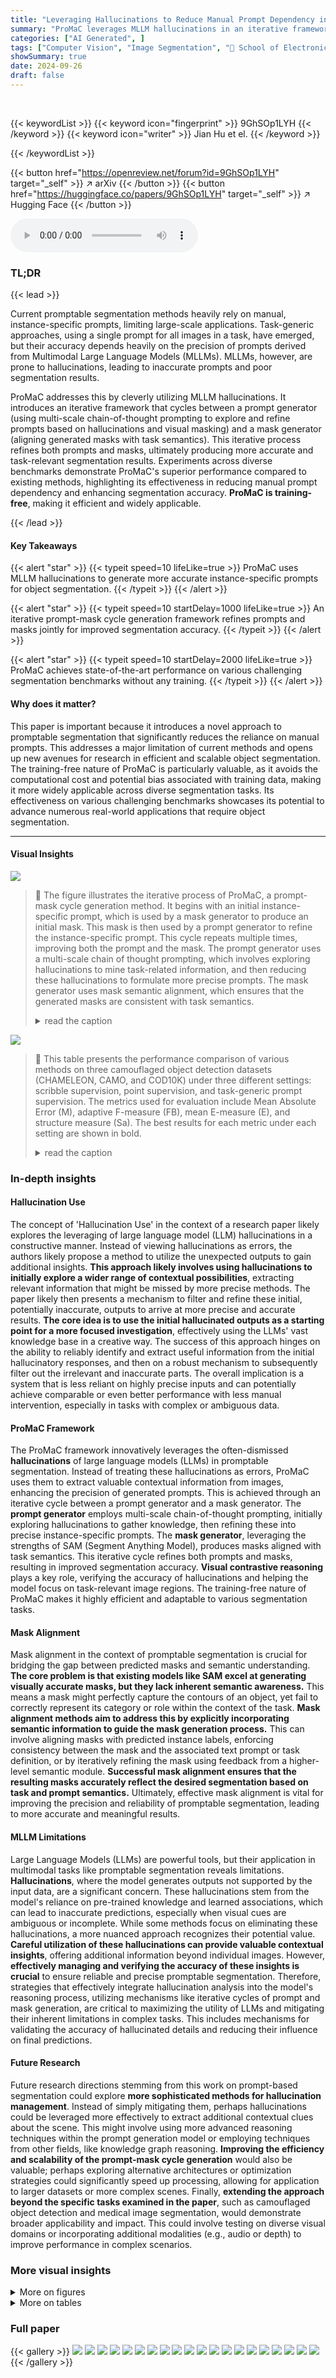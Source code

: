 ```yaml
---
title: "Leveraging Hallucinations to Reduce Manual Prompt Dependency in Promptable Segmentation"
summary: "ProMaC leverages MLLM hallucinations in an iterative framework to generate precise prompts for accurate object segmentation, minimizing manual prompt dependency."
categories: ["AI Generated", ]
tags: ["Computer Vision", "Image Segmentation", "🏢 School of Electronic Engineering and Computer Science, Queen Mary University of London",]
showSummary: true
date: 2024-09-26
draft: false
---
```


<br>

{{< keywordList >}}
{{< keyword icon="fingerprint" >}} 9GhSOp1LYH {{< /keyword >}}
{{< keyword icon="writer" >}} Jian Hu et el. {{< /keyword >}}
 
{{< /keywordList >}}

{{< button href="https://openreview.net/forum?id=9GhSOp1LYH" target="_self" >}}
↗ arXiv
{{< /button >}}
{{< button href="https://huggingface.co/papers/9GhSOp1LYH" target="_self" >}}
↗ Hugging Face
{{< /button >}}



<audio controls>
    <source src="https://ai-paper-reviewer.com/9GhSOp1LYH/podcast.wav" type="audio/wav">
    Your browser does not support the audio element.
</audio>


### TL;DR


{{< lead >}}

Current promptable segmentation methods heavily rely on manual, instance-specific prompts, limiting large-scale applications.  Task-generic approaches, using a single prompt for all images in a task, have emerged, but their accuracy depends heavily on the precision of prompts derived from Multimodal Large Language Models (MLLMs).  MLLMs, however, are prone to hallucinations, leading to inaccurate prompts and poor segmentation results.

ProMaC addresses this by cleverly utilizing MLLM hallucinations. It introduces an iterative framework that cycles between a prompt generator (using multi-scale chain-of-thought prompting to explore and refine prompts based on hallucinations and visual masking) and a mask generator (aligning generated masks with task semantics). This iterative process refines both prompts and masks, ultimately producing more accurate and task-relevant segmentation results. Experiments across diverse benchmarks demonstrate ProMaC's superior performance compared to existing methods, highlighting its effectiveness in reducing manual prompt dependency and enhancing segmentation accuracy. **ProMaC is training-free**, making it efficient and widely applicable.

{{< /lead >}}


#### Key Takeaways

{{< alert "star" >}}
{{< typeit speed=10 lifeLike=true >}} ProMaC uses MLLM hallucinations to generate more accurate instance-specific prompts for object segmentation. {{< /typeit >}}
{{< /alert >}}

{{< alert "star" >}}
{{< typeit speed=10 startDelay=1000 lifeLike=true >}} An iterative prompt-mask cycle generation framework refines prompts and masks jointly for improved segmentation accuracy. {{< /typeit >}}
{{< /alert >}}

{{< alert "star" >}}
{{< typeit speed=10 startDelay=2000 lifeLike=true >}} ProMaC achieves state-of-the-art performance on various challenging segmentation benchmarks without any training. {{< /typeit >}}
{{< /alert >}}

#### Why does it matter?
This paper is important because it introduces a novel approach to promptable segmentation that significantly reduces the reliance on manual prompts. This addresses a major limitation of current methods and opens up new avenues for research in efficient and scalable object segmentation.  The training-free nature of ProMaC is particularly valuable, as it avoids the computational cost and potential bias associated with training data, making it more widely applicable across diverse segmentation tasks. Its effectiveness on various challenging benchmarks showcases its potential to advance numerous real-world applications that require object segmentation.

------
#### Visual Insights



![](https://ai-paper-reviewer.com/9GhSOp1LYH/figures_2_1.jpg)

> 🔼 The figure illustrates the iterative process of ProMaC, a prompt-mask cycle generation method. It begins with an initial instance-specific prompt, which is used by a mask generator to produce an initial mask. This mask is then used by a prompt generator to refine the instance-specific prompt. This cycle repeats multiple times, improving both the prompt and the mask. The prompt generator uses a multi-scale chain of thought prompting, which involves exploring hallucinations to mine task-related information, and then reducing these hallucinations to formulate more precise prompts. The mask generator uses mask semantic alignment, which ensures that the generated masks are consistent with task semantics.
> <details>
> <summary>read the caption</summary>
> Figure 2: An overview of ProMac: Masks created iteratively by the mask generator guide the prompt generator to jointly improve instance-specific prompts and visual masking in segmentation.
> </details>





![](https://ai-paper-reviewer.com/9GhSOp1LYH/tables_6_1.jpg)

> 🔼 This table presents the performance comparison of various methods on three camouflaged object detection datasets (CHAMELEON, CAMO, and COD10K) under three different settings: scribble supervision, point supervision, and task-generic prompt supervision.  The metrics used for evaluation include Mean Absolute Error (M), adaptive F-measure (FB), mean E-measure (E), and structure measure (Sa). The best results for each metric under each setting are shown in bold.
> <details>
> <summary>read the caption</summary>
> Table 1: Results on Camouflaged Object Detection (COD) under different settings. Best are in bold.
> </details>





### In-depth insights


#### Hallucination Use
The concept of 'Hallucination Use' in the context of a research paper likely explores the leveraging of large language model (LLM) hallucinations in a constructive manner.  Instead of viewing hallucinations as errors, the authors likely propose a method to utilize the unexpected outputs to gain additional insights. **This approach likely involves using hallucinations to initially explore a wider range of contextual possibilities**, extracting relevant information that might be missed by more precise methods.  The paper likely then presents a mechanism to filter and refine these initial, potentially inaccurate, outputs to arrive at more precise and accurate results. **The core idea is to use the initial hallucinated outputs as a starting point for a more focused investigation**, effectively using the LLMs' vast knowledge base in a creative way.  The success of this approach hinges on the ability to reliably identify and extract useful information from the initial hallucinatory responses, and then on a robust mechanism to subsequently filter out the irrelevant and inaccurate parts.  The overall implication is a system that is less reliant on highly precise inputs and can potentially achieve comparable or even better performance with less manual intervention, especially in tasks with complex or ambiguous data.

#### ProMaC Framework
The ProMaC framework innovatively leverages the often-dismissed **hallucinations** of large language models (LLMs) in promptable segmentation.  Instead of treating these hallucinations as errors, ProMaC uses them to extract valuable contextual information from images, enhancing the precision of generated prompts. This is achieved through an iterative cycle between a prompt generator and a mask generator.  The **prompt generator** employs multi-scale chain-of-thought prompting, initially exploring hallucinations to gather knowledge, then refining these into precise instance-specific prompts. The **mask generator**, leveraging the strengths of SAM (Segment Anything Model), produces masks aligned with task semantics. This iterative cycle refines both prompts and masks, resulting in improved segmentation accuracy.  **Visual contrastive reasoning** plays a key role, verifying the accuracy of hallucinations and helping the model focus on task-relevant image regions. The training-free nature of ProMaC makes it highly efficient and adaptable to various segmentation tasks.

#### Mask Alignment
Mask alignment in the context of promptable segmentation is crucial for bridging the gap between predicted masks and semantic understanding.  **The core problem is that existing models like SAM excel at generating visually accurate masks, but they lack inherent semantic awareness.** This means a mask might perfectly capture the contours of an object, yet fail to correctly represent its category or role within the context of the task.  **Mask alignment methods aim to address this by explicitly incorporating semantic information to guide the mask generation process.** This can involve aligning masks with predicted instance labels, enforcing consistency between the mask and the associated text prompt or task definition, or by iteratively refining the mask using feedback from a higher-level semantic module. **Successful mask alignment ensures that the resulting masks accurately reflect the desired segmentation based on task and prompt semantics.** Ultimately, effective mask alignment is vital for improving the precision and reliability of promptable segmentation, leading to more accurate and meaningful results.

#### MLLM Limitations
Large Language Models (LLMs) are powerful tools, but their application in multimodal tasks like promptable segmentation reveals limitations.  **Hallucinations**, where the model generates outputs not supported by the input data, are a significant concern. These hallucinations stem from the model's reliance on pre-trained knowledge and learned associations, which can lead to inaccurate predictions, especially when visual cues are ambiguous or incomplete. While some methods focus on eliminating these hallucinations, a more nuanced approach recognizes their potential value.  **Careful utilization of these hallucinations can provide valuable contextual insights**, offering additional information beyond individual images.  However, **effectively managing and verifying the accuracy of these insights is crucial** to ensure reliable and precise promptable segmentation.  Therefore, strategies that effectively integrate hallucination analysis into the model's reasoning process, utilizing mechanisms like iterative cycles of prompt and mask generation, are critical to maximizing the utility of LLMs and mitigating their inherent limitations in complex tasks.  This includes mechanisms for validating the accuracy of hallucinated details and reducing their influence on final predictions.

#### Future Research
Future research directions stemming from this work on prompt-based segmentation could explore **more sophisticated methods for hallucination management**.  Instead of simply mitigating them, perhaps hallucinations could be leveraged more effectively to extract additional contextual clues about the scene.  This might involve using more advanced reasoning techniques within the prompt generation model or employing techniques from other fields, like knowledge graph reasoning.  **Improving the efficiency and scalability of the prompt-mask cycle generation** would also be valuable; perhaps exploring alternative architectures or optimization strategies could significantly speed up processing, allowing for application to larger datasets or more complex scenes.  Finally, **extending the approach beyond the specific tasks examined in the paper**, such as camouflaged object detection and medical image segmentation, would demonstrate broader applicability and impact.  This could involve testing on diverse visual domains or incorporating additional modalities (e.g., audio or depth) to improve performance in complex scenarios.


### More visual insights

<details>
<summary>More on figures
</summary>


![](https://ai-paper-reviewer.com/9GhSOp1LYH/figures_3_1.jpg)

> 🔼 This figure provides a detailed illustration of the ProMaC framework's architecture, highlighting the iterative interaction between the prompt and mask generators.  The prompt generator uses multi-scale chain of thought reasoning and visual contrastive reasoning (VCR) to refine instance-specific prompts. The mask generator utilizes these refined prompts, along with a segmentation model (Seg), to create masks that are aligned with the task semantics. These masks are then fed back to the prompt generator to further refine its prompts in an iterative process, leading to enhanced segmentation accuracy.
> <details>
> <summary>read the caption</summary>
> Figure 3: ProMaC consists of a prompt generator and a mask generator for cyclical optimization. The prompt generator employs multi-scale chain-of-thought prompting. It initially use hallucinations for exploring task-related information within image patches. It identifies task-relevant objects and their backgrounds (Afore, Alback) along with their locations (Bk). Subsequently, it uses visual contrastive reasoning to refine and finalize instance-specific prompts (A, B) by eliminating hallucinations. The mask generator then processes these prompts into the segmentation model ('Seg'), producing a mask aligned with task semantics. This mask further guides the visual contrastive reasoning process, which leverages an inpainting model to eliminate masked regions, creating contrastive images. These images enable the prompt generator to further refine its prompts, enhancing segmentation accuracy.
> </details>



![](https://ai-paper-reviewer.com/9GhSOp1LYH/figures_8_1.jpg)

> 🔼 This figure visualizes the results of different segmentation methods on three distinct tasks: Camouflaged Object Detection, Transparent Object Segmentation, and Medical Image Segmentation. For each task, it shows the original image, the ground truth segmentation, and the segmentation results produced by three different methods: Grounding SAM, GenSAM, and the proposed ProMaC method.  The contrastive sample is also shown for ProMaC, highlighting the use of contrastive reasoning to enhance the accuracy of the segmentations. The figure visually demonstrates the relative strengths and weaknesses of each method across different visual scenarios and complexities.
> <details>
> <summary>read the caption</summary>
> Figure 4: Visualization of various segmentation methods among various segmentation tasks.
> </details>



![](https://ai-paper-reviewer.com/9GhSOp1LYH/figures_9_1.jpg)

> 🔼 This figure visualizes the iterative process of ProMaC.  It shows how the generated masks and contrastive samples evolve over four iterations. For each iteration, there are four rows representing four different samples. Each row shows the ground truth image (Image&GT), the predicted mask from the first iteration (iteration 1), the second iteration (iteration 2), the third iteration (iteration 3), the fourth iteration (iteration 4), and finally the prediction image (Prediction Image) and a contrastive image for each sample. The contrastive images are used to highlight task-relevant regions and reduce irrelevant hallucinations, demonstrating the cycle generation method.
> <details>
> <summary>read the caption</summary>
> Figure 5: Visualization of the generated masks and contrastive samples over iterations.
> </details>



![](https://ai-paper-reviewer.com/9GhSOp1LYH/figures_15_1.jpg)

> 🔼 The left part of the figure shows a bar chart comparing the cosine similarity between ground truth and predicted task-related objects using CLIP on the COD10K dataset.  The original image, an inpainted version (with task-related objects removed), and a combined version are compared.  The combined version shows improved similarity, suggesting that prior knowledge from hallucinations aids in prompt generation.  The right part illustrates how hallucinations assist in generating instance-specific prompts by showing an example image.  Directly inputting the original image leads to incorrect prediction, whereas splitting the image and using hallucinations leads to a more accurate prediction of the camouflaged chameleon.
> <details>
> <summary>read the caption</summary>
> Figure 6: Left: In the bar chart, we analyze MLLM predictions with two versions of an image: the original (blue) and another with task-related objects removed via inpainting (orange). We then compare their predictions to the ground truth using CLIP similarity on the COD10K dataset. Despite missing key objects, the inpainted image's predictions still somewhat match the ground truth. When we select the higher similarity score from both images as the final score (green), it surpassed that of the original alone. It shows that prior knowledge from hallucinations can also provide useful information for generating prompts. Right: A example of using hallucinations to assist instance-specific prompt generation. Specifically, utilizing hallucination can leverage prior knowledge of image elements to better recognize and locate task-related objects. Directly inputting the image into LLaVA results in the hidden chameleon being incorrectly predicted. Splitting the image results in interested objects being incomplete or absent, prompting LLaVA to induce hallucinations and utilize prior knowledge to uncover potential task-related knowledge within the image. This knowledge assists in final accurately identifying and locating the chameleon.
> </details>



![](https://ai-paper-reviewer.com/9GhSOp1LYH/figures_17_1.jpg)

> 🔼 This figure visualizes the results of different segmentation methods on three diverse tasks: Camouflaged Object Detection, Transparent Object Segmentation, and Medical Image Segmentation.  It showcases how each method (including the proposed ProMaC) performs on various images, highlighting the differences in their ability to accurately segment objects in challenging scenarios. The visualization helps demonstrate ProMaC's effectiveness compared to other techniques across different visual challenges.
> <details>
> <summary>read the caption</summary>
> Figure 4: Visualization of various segmentation methods among various segmentation tasks.
> </details>



![](https://ai-paper-reviewer.com/9GhSOp1LYH/figures_18_1.jpg)

> 🔼 This figure visualizes the results of various segmentation methods on three different tasks: Camouflaged Object Detection, Transparent Object Segmentation, and Medical Image Segmentation.  For each task, it shows the original image, the ground truth segmentation, the segmentation result using GenSAM, the segmentation result using GroundingSAM, and finally the segmentation result obtained by the proposed ProMaC method.  The visualization helps to compare the performance of different methods across diverse visual scenarios and demonstrates the effectiveness of ProMaC in handling challenging segmentation tasks.
> <details>
> <summary>read the caption</summary>
> Figure 4: Visualization of various segmentation methods among various segmentation tasks.
> </details>



![](https://ai-paper-reviewer.com/9GhSOp1LYH/figures_18_2.jpg)

> 🔼 This figure visualizes the results of different segmentation methods (GenSAM, GroundingSAM, and ProMaC) on three different tasks: Camouflaged Object Detection, Transparent Object Segmentation, and Medical Image Segmentation.  It shows the original images, ground truth masks, and the masks generated by each method.  The visualization helps to compare the performance of the methods across various visual tasks and object types.
> <details>
> <summary>read the caption</summary>
> Figure 4: Visualization of various segmentation methods among various segmentation tasks.
> </details>



![](https://ai-paper-reviewer.com/9GhSOp1LYH/figures_19_1.jpg)

> 🔼 This figure visualizes the results of different segmentation methods on three different tasks: Camouflaged Object Detection, Transparent Object Segmentation, and Medical Image Segmentation. It shows the original images, ground truth masks, and segmentation results obtained using ProMaC, as well as other compared methods.  This allows for a visual comparison of the performance of the various methods across diverse visual characteristics and challenges.
> <details>
> <summary>read the caption</summary>
> Figure 4: Visualization of various segmentation methods among various segmentation tasks.
> </details>



</details>




<details>
<summary>More on tables
</summary>


![](https://ai-paper-reviewer.com/9GhSOp1LYH/tables_6_2.jpg)
> 🔼 This table presents the performance comparison of different methods on two medical image segmentation subtasks: polyp image segmentation and skin lesion segmentation.  The comparison is done using a task-generic prompt setting, meaning that only a general description of the task is provided, not instance-specific annotations.  The metrics used include Mean Absolute Error (M), adaptive F-measure (FB), mean E-measure (E4), and Structure measure (Sa). Lower M or higher values for FB, E, and Sa indicate better performance.
> <details>
> <summary>read the caption</summary>
> Table 2: Results for Medical Image Segmentation (MIS) under task-generic prompt setting.
> </details>

![](https://ai-paper-reviewer.com/9GhSOp1LYH/tables_6_3.jpg)
> 🔼 This table presents the results of the proposed ProMaC method and several baseline methods on two different tasks: transparent object segmentation and open vocabulary segmentation.  For transparent object segmentation, the table shows the performance (measured by M↓, F↑, E↑, Sa↑) of different methods on two datasets, GSD and Trans10K-hard. For open vocabulary segmentation, the table shows the performance (measured by mIoU) of different methods on the VOC dataset, using different image-text pairs for training.  This helps to demonstrate the versatility and effectiveness of ProMaC in various segmentation scenarios.
> <details>
> <summary>read the caption</summary>
> Table 3: Result on Transparent Object Segmentation and Open-Vocabulary Segmentation Tasks.
> </details>

![](https://ai-paper-reviewer.com/9GhSOp1LYH/tables_7_1.jpg)
> 🔼 This table presents the ablation study results conducted on the Camouflaged Object Detection (COD) and Medical Image Segmentation (MIS) tasks.  It shows the impact of removing different components of the ProMaC framework (Multi-scale Chain of Thought Prompting, Instance-specific Text Prompts, Instance-specific Visual Prompts, Visual Contrastive Reasoning, Mask Semantic Alignment) on the overall performance, measured by metrics M↓, FB↑, Ep↑, and Sa↑. The results demonstrate the contribution of each component to the final performance, highlighting the importance of a holistic approach.
> <details>
> <summary>read the caption</summary>
> Table 4: Ablation Study on COD and MIS Tasks
> </details>

![](https://ai-paper-reviewer.com/9GhSOp1LYH/tables_7_2.jpg)
> 🔼 This table presents the results of the Visual Contrastive Reasoning (VCR) method on the Spatial Reasoning (SR) task. It compares the performance of different models (CLIP ViT-L-14, CLIP RN50x64, FLAVA, ViP-LLAVA-13B, LLaVA-1.5-13B) with and without the VCR method.  The metrics used are Indiv. Pairs, Set of 4.  The results show that adding VCR improves the performance across all models.
> <details>
> <summary>read the caption</summary>
> Table 5: VCR Result on SR task
> </details>

![](https://ai-paper-reviewer.com/9GhSOp1LYH/tables_7_3.jpg)
> 🔼 This table presents the results of the Camouflaged Object Detection (COD) task using different methods and supervision levels (scribble, point, and task-generic prompts).  The performance is evaluated based on four metrics: M (Mean Absolute Error), FB (F-measure), Ep (E-measure), and Sa (Structure-measure).  Lower M and higher values for FB, Ep, and Sa indicate better performance.  The table highlights the best-performing method for each setting in bold, allowing for comparison across various approaches and supervision types.
> <details>
> <summary>read the caption</summary>
> Table 1: Results on Camouflaged Object Detection (COD) under different settings. Best are in bold.
> </details>

![](https://ai-paper-reviewer.com/9GhSOp1LYH/tables_16_1.jpg)
> 🔼 This table presents the performance comparison of ProMaC against other state-of-the-art methods on three benchmark datasets for camouflaged object detection (COD): CHAMELEON, CAMO, and COD10K.  The results are broken down by three different prompt supervision settings: scribble supervision, point supervision, and task-generic prompt supervision.  Metrics used for evaluation include Mean Absolute Error (M), adaptive F-measure (FB), mean E-measure (E), and structure measure (Sa).  The best results for each metric and dataset are highlighted in bold.
> <details>
> <summary>read the caption</summary>
> Table 1: Results on Camouflaged Object Detection (COD) under different settings. Best are in bold.
> </details>

![](https://ai-paper-reviewer.com/9GhSOp1LYH/tables_17_1.jpg)
> 🔼 This table presents the results of the Camouflaged Object Detection (COD) task using different methods and supervision levels. The methods are compared on three metrics: mean absolute error (M), adaptive F-measure (FB), E-measure (E), and structure measure (Sa). Three different supervision settings are considered: scribble supervision, point supervision, and task-generic prompt setting. The best results for each setting are highlighted in bold. This table demonstrates the effectiveness of the proposed method (ProMaC) in the challenging task-generic prompt setting where only a single task description is provided.
> <details>
> <summary>read the caption</summary>
> Table 1: Results on Camouflaged Object Detection (COD) under different settings. Best are in bold.
> </details>

![](https://ai-paper-reviewer.com/9GhSOp1LYH/tables_17_2.jpg)
> 🔼 This table compares the performance of ProMaC using two different MLLMs (LLaVA and Qwen) against other state-of-the-art methods on the polyp image segmentation task using the CVC-ColonDB dataset.  The metrics used for comparison include Mean Absolute Error (M), F-measure (FB), E-measure (Eφ), and structure measure (Sa).  Lower M and higher values for FB, Eφ, and Sa indicate better performance. The results show that ProMaC achieves comparable or better performance to the other methods, despite using a simpler task-generic prompt setting. This highlights ProMaC's effectiveness in handling challenging segmentation scenarios.
> <details>
> <summary>read the caption</summary>
> Table 8: Comparison with present SOTA MLLM approaches.
> </details>

</details>




### Full paper

{{< gallery >}}
<img src="https://ai-paper-reviewer.com/9GhSOp1LYH/1.png" class="grid-w50 md:grid-w33 xl:grid-w25" />
<img src="https://ai-paper-reviewer.com/9GhSOp1LYH/2.png" class="grid-w50 md:grid-w33 xl:grid-w25" />
<img src="https://ai-paper-reviewer.com/9GhSOp1LYH/3.png" class="grid-w50 md:grid-w33 xl:grid-w25" />
<img src="https://ai-paper-reviewer.com/9GhSOp1LYH/4.png" class="grid-w50 md:grid-w33 xl:grid-w25" />
<img src="https://ai-paper-reviewer.com/9GhSOp1LYH/5.png" class="grid-w50 md:grid-w33 xl:grid-w25" />
<img src="https://ai-paper-reviewer.com/9GhSOp1LYH/6.png" class="grid-w50 md:grid-w33 xl:grid-w25" />
<img src="https://ai-paper-reviewer.com/9GhSOp1LYH/7.png" class="grid-w50 md:grid-w33 xl:grid-w25" />
<img src="https://ai-paper-reviewer.com/9GhSOp1LYH/8.png" class="grid-w50 md:grid-w33 xl:grid-w25" />
<img src="https://ai-paper-reviewer.com/9GhSOp1LYH/9.png" class="grid-w50 md:grid-w33 xl:grid-w25" />
<img src="https://ai-paper-reviewer.com/9GhSOp1LYH/10.png" class="grid-w50 md:grid-w33 xl:grid-w25" />
<img src="https://ai-paper-reviewer.com/9GhSOp1LYH/11.png" class="grid-w50 md:grid-w33 xl:grid-w25" />
<img src="https://ai-paper-reviewer.com/9GhSOp1LYH/12.png" class="grid-w50 md:grid-w33 xl:grid-w25" />
<img src="https://ai-paper-reviewer.com/9GhSOp1LYH/13.png" class="grid-w50 md:grid-w33 xl:grid-w25" />
<img src="https://ai-paper-reviewer.com/9GhSOp1LYH/14.png" class="grid-w50 md:grid-w33 xl:grid-w25" />
<img src="https://ai-paper-reviewer.com/9GhSOp1LYH/15.png" class="grid-w50 md:grid-w33 xl:grid-w25" />
<img src="https://ai-paper-reviewer.com/9GhSOp1LYH/16.png" class="grid-w50 md:grid-w33 xl:grid-w25" />
<img src="https://ai-paper-reviewer.com/9GhSOp1LYH/17.png" class="grid-w50 md:grid-w33 xl:grid-w25" />
<img src="https://ai-paper-reviewer.com/9GhSOp1LYH/18.png" class="grid-w50 md:grid-w33 xl:grid-w25" />
<img src="https://ai-paper-reviewer.com/9GhSOp1LYH/19.png" class="grid-w50 md:grid-w33 xl:grid-w25" />
<img src="https://ai-paper-reviewer.com/9GhSOp1LYH/20.png" class="grid-w50 md:grid-w33 xl:grid-w25" />
{{< /gallery >}}